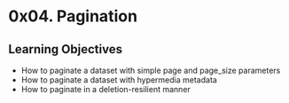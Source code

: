 # 0x04. Pagination

## Learning Objectives
* How to paginate a dataset with simple page and page_size parameters
* How to paginate a dataset with hypermedia metadata
* How to paginate in a deletion-resilient manner
